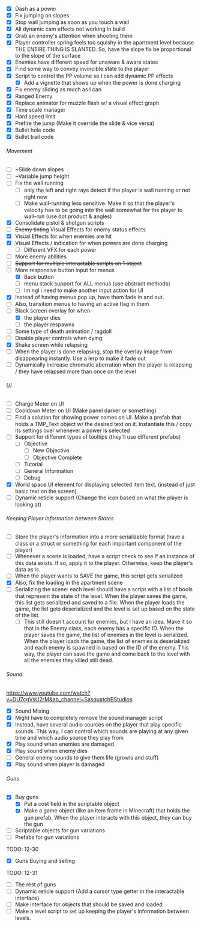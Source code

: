 
- [x] Dash as a power
- [x] Fix jumping on slopes
- [x] Stop wall jumping as soon as you touch a wall
- [x] All dynamic cam effects not working in build
- [x] Grab an enemy's attention when shooting them
- [x] Player controller spring feels too squishy in the apartment level because THE ENTIRE THING IS SLANTED. So, have the slope fix be proportional to the slope of the surface
- [x] Enemies have different speed for unaware & aware states
- [x] Find some way to convey invincible state to the player
- [x] Script to control the PP volume so I can add dynamic PP effects
	- [x] Add a vignette that shows up when the power is done charging
- [x] Fix enemy sliding as much as I can
- [x] Ranged Enemy
- [x] Replace animator for muzzle flash w/ a visual effect graph
- [x] Time scale manager
- [x] Hard speed limit
- [x] Prefire the jump (Make it override the slide & vice versa)
- [x] Bullet hole code
- [x] Bullet trail code

###### Movement
- [ ] ~Slide down slopes
- [ ] ~Variable jump height
- [ ] Fix the wall running
	- [ ] only the left and right rays detect if the player is wall running or not right now
	- [ ] Make wall-running less sensitive. Make it so that the player's velocity has to be going into the wall somewhat for the player to wall-run (use dot product & angles)

- [x] Consolidate pistol & shotgun scripts
- [ ] ~~Enemy tinting~~ Visual Effects for enemy status effects
- [x] Visual Effects for when enemies are hit
- [x] Visual Effects / indication for when powers are done charging
	- [ ] Different VFX for each power
- [ ] More enemy abilities
- [ ] ~~Support for multiple interactable scripts on 1 object~~
- [ ] More responsive button input for menus
	- [x] Back button
	- [ ] menu stack support for ALL menus (use abstract methods)
	- [ ] Im ngl i need to make another input action for UI
- [x] Instead of having menus pop up, have them fade in and out.
- [ ] Also, transition menus to having an active flag in them
- [ ] Black screen overlay for when
	- [x] the player dies
	- [ ] the player respawns
- [ ] Some type of death animation / ragdoll
- [ ] Disable player controls when dying
- [x] Shake screen while relapsing
- [ ] When the player is done relapsing, stop the overlay image from disappearing instantly. Use a lerp to make it fade out
- [ ] Dynamically increase chromatic aberration when the player is relapsing / they have relapsed more than once on the level

###### UI
- [ ] Charge Meter on UI
- [ ] Cooldown Meter on UI (Make panel darker or something)
- [ ] Find a solution for showing power names on UI. Make a prefab that holds a TMP_Text object w/ the desired text on it. Instantiate this / copy its settings over whenever a power is selected
- [ ] Support for different types of tooltips (they'll use different prefabs)
	- [ ] Objective
		- [ ] New Objective
		- [ ] Objective Complete
	- [ ] Tutorial
	- [ ] General Information
	- [ ] Debug
- [x] World space UI element for displaying selected item text. (instead of just basic text on the screen)
- [ ] Dynamic reticle support (Change the icon based on what the player is looking at)
###### Keeping Player Information between States
- [ ] Store the player's information into a more serializable format (have a class or a struct or something for each important component of the player)
- [ ] Whenever a scene is loaded, have a script check to see if an instance of this data exists. If so, apply it to the player. Otherwise, keep the player's data as is.
- [ ] When the player wants to SAVE the game, this script gets serialized
- [x] Also, fix the loading in the apartment scene
- [ ] Serializing the scene: each level should have a script with a list of bools that represent the state of the level. When the player saves the game, this list gets serialized and saved to a file. When the player loads the game, the list gets deserialized and the level is set up based on the state of the list.
	- [ ] This still doesn't account for enemies, but I have an idea. Make it so that in the Enemy class, each enemy has a specific ID. When the player saves the game, the list of enemies in the level is serialized. When the player loads the game, the list of enemies is deserialized and each enemy is spawned in based on the ID of the enemy. This way, the player can save the game and come back to the level with all the enemies they killed still dead.

###### Sound

<https://www.youtube.com/watch?v=DU7cgVsU2rM&ab_channel=SasquatchBStudios>

- [x] Sound Mixing
- [x] Might have to completely remove the sound manager script
- [x] Instead, have several audio sources on the player that play specific sounds. This way, I can control which sounds are playing at any given time and which audio source they play from
- [x] Play sound when enemies are damaged
- [x] Play sound when enemy dies
- [ ] General enemy sounds to give them life (growls and stuff)
- [x] Play sound when player is damaged

###### Guns
- [x] Buy guns
	- [x] Put a cost field in the scriptable object
	- [x] Make a game object (like an item frame in Minecraft) that holds the gun prefab. When the player interacts with this object, they can buy the gun
- [ ] Scriptable objects for gun variations
- [ ] Prefabs for gun variations

TODO: 12-30

- [x] Guns Buying and selling

TODO: 12-31

- [ ] The rest of guns
- [ ] Dynamic reticle support (Add a cursor type getter in the interactable interface)
- [ ] Make interface for objects that should be saved and loaded
- [ ] Make a level script to set up keeping the player's information between levels.

